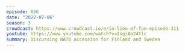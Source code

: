 ```yaml
---
episode: 656
date: "2022-07-06"
season: 3
crowdcast: https://www.crowdcast.io/e/in-lieu-of-fun-episode-311
youtube: https://www.youtube.com/watch?v=IsgiAo24Tlc
summary: Discussing NATO accession for Finland and Sweden
---
```

